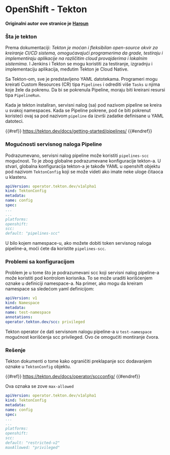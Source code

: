# OpenShift - Tekton

**Originalni autor ove stranice je** [**Haroun**](https://www.linkedin.com/in/haroun-al-mounayar-571830211)

### Šta je tekton

Prema dokumentaciji: _Tekton je moćan i fleksibilan open-source okvir za kreiranje CI/CD sistema, omogućavajući programerima da grade, testiraju i implementiraju aplikacije na različitim cloud provajderima i lokalnim sistemima._ I Jenkins i Tekton se mogu koristiti za testiranje, izgradnju i implementaciju aplikacija, međutim Tekton je Cloud Native.&#x20;

Sa Tekton-om, sve je predstavljeno YAML datotekama. Programeri mogu kreirati Custom Resources (CR) tipa `Pipelines` i odrediti više `Tasks` u njima koje žele da pokrenu. Da bi se pokrenula Pipeline, moraju biti kreirani resursi tipa `PipelineRun`.

Kada je tekton instaliran, servisni nalog (sa) pod nazivom pipeline se kreira u svakoj namespaces. Kada se Pipeline pokrene, pod će biti pokrenut koristeći ovaj sa pod nazivom `pipeline` da izvrši zadatke definisane u YAML datoteci.

{{#ref}}
https://tekton.dev/docs/getting-started/pipelines/
{{#endref}}

### Mogućnosti servisnog naloga Pipeline

Podrazumevano, servisni nalog pipeline može koristiti `pipelines-scc` mogućnost. To je zbog globalne podrazumevane konfiguracije tekton-a. U stvari, globalna konfiguracija tekton-a je takođe YAML u openshift objektu pod nazivom `TektonConfig` koji se može videti ako imate neke uloge čitaoca u klasteru.
```yaml
apiVersion: operator.tekton.dev/v1alpha1
kind: TektonConfig
metadata:
name: config
spec:
...
...
platforms:
openshift:
scc:
default: "pipelines-scc"
```
U bilo kojem namespace-u, ako možete dobiti token servisnog naloga pipeline-a, moći ćete da koristite `pipelines-scc`.

### Problemi sa konfiguracijom

Problem je u tome što je podrazumevani scc koji servisni nalog pipeline-a može koristiti pod kontrolom korisnika. To se može uraditi korišćenjem oznake u definiciji namespace-a. Na primer, ako mogu da kreiram namespace sa sledećom yaml definicijom:
```yaml
apiVersion: v1
kind: Namespace
metadata:
name: test-namespace
annotations:
operator.tekton.dev/scc: privileged
```
Tekton operator će dati servisnom nalogu pipeline-a u `test-namespace` mogućnost korišćenja scc privileged. Ovo će omogućiti montiranje čvora.

### Rešenje

Tekton dokumenti o tome kako ograničiti preklapanje scc dodavanjem oznake u `TektonConfig` objektu.

{{#ref}}
https://tekton.dev/docs/operator/sccconfig/
{{#endref}}

Ova oznaka se zove `max-allowed`&#x20;
```yaml
apiVersion: operator.tekton.dev/v1alpha1
kind: TektonConfig
metadata:
name: config
spec:
...
...
platforms:
openshift:
scc:
default: "restricted-v2"
maxAllowed: "privileged"
```

